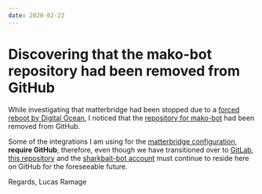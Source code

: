 ```yaml
---
date: 2020-02-22
---
```


# Discovering that the mako-bot repository had been removed from GitHub

While investigating that matterbridge had been stopped due to a [forced reboot by Digital Ocean](2020-02-22.md),
I noticed that the [repository for mako-bot][mako-bot-repo] had been removed from GitHub.

Some of the integrations I am using for the [matterbridge configuration](../matterbridge.toml.gpg), **require GitHub**;
therefore, even though we have transitioned over to [GitLab](https://gitlab.com/sharkbaitos), [this repository][mako-bot-repo] and the [sharkbait-bot account](https://github.com/sharkbait-bot) must continue to reside here on GitHub for the foreseeable future.

Regards,
Lucas Ramage

[mako-bot-repo]: https://github.com/SharkBaitOS/mako-bot
